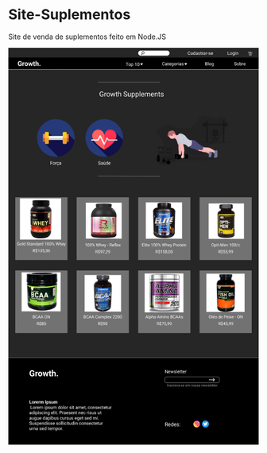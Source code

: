 # Site-Suplementos

Site de venda de suplementos feito em Node.JS

![Project Image](https://github.com/RafaelGoulartB/Site-Suplementos/blob/master/site-suplementos.png)
